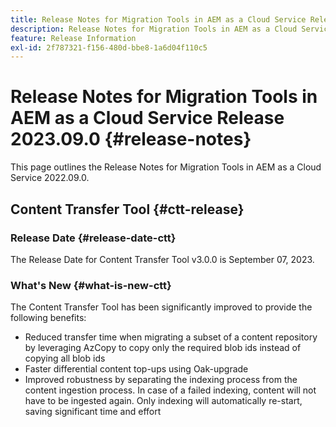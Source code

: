 ```yaml
---
title: Release Notes for Migration Tools in AEM as a Cloud Service Release 2023.09.0
description: Release Notes for Migration Tools in AEM as a Cloud Service Release 2022.09.0
feature: Release Information
exl-id: 2f787321-f156-480d-bbe8-1a6d04f110c5
---
```

# Release Notes for Migration Tools in AEM as a Cloud Service Release 2023.09.0 {#release-notes}

This page outlines the Release Notes for Migration Tools in AEM as a Cloud Service 2022.09.0.

## Content Transfer Tool {#ctt-release}

### Release Date {#release-date-ctt}

The Release Date for Content Transfer Tool v3.0.0 is September 07, 2023.

### What's New {#what-is-new-ctt}

The Content Transfer Tool has been significantly improved to provide the following benefits:
* Reduced transfer time when migrating a subset of a content repository by leveraging AzCopy to copy only the required blob ids instead of copying all blob ids
* Faster differential content top-ups using Oak-upgrade
* Improved robustness by separating the indexing process from the content ingestion process. In case of a failed indexing, content will not have to be ingested again. Only indexing will automatically re-start, saving significant time and effort
